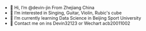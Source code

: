 - 👋 Hi, I’m @devin-jin From Zhejiang China
- 👀 I’m interested in Singing, Guitar, Violin, Rubic's cube
- 🌱 I’m currently learning Data Science in Beijing Sport University
- 💞️ Contact me on ins Devin32123 or Wechart acb20011002

<!---
devin-jin/devin-jin is a ✨ special ✨ repository because its `README.md` (this file) appears on your GitHub profile.
You can click the Preview link to take a look at your changes.
--->
